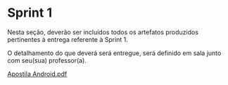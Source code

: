 # Sprint 1

Nesta seção, deverão ser incluídos todos os artefatos produzidos pertinentes à entrega referente à Sprint 1.

O detalhamento do que deverá será entregue, será definido em sala junto com seu(sua) professor(a).


[Apostila Android.pdf](https://github.com/ICEI-PUC-Minas-PPC-CC/ppc-cc-2023-1-ment2-noite-inclusaodigital/files/11326528/Apostila.Android.pdf)
